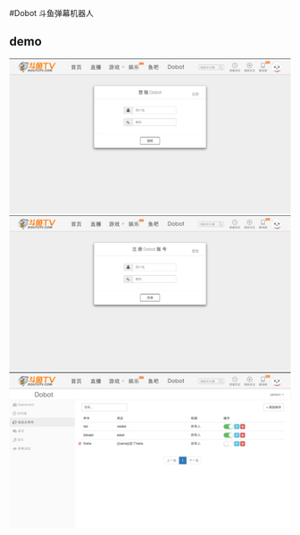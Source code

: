 #Dobot
斗鱼弹幕机器人

## demo
![image](https://raw.githubusercontent.com/alexayan/dobot/master/demo/login.png)
![image](https://raw.githubusercontent.com/alexayan/dobot/master/demo/register.png)
![image](https://raw.githubusercontent.com/alexayan/dobot/master/demo/commands.png)